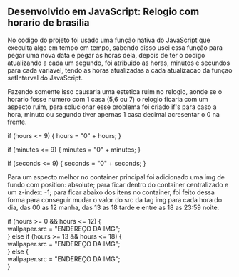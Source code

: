 
<h2> Desenvolvido em JavaScript: Relogio com horario de brasilia </h2>

<p>No codigo do projeto foi usado uma função nativa do JavaScript que execulta algo em tempo em tempo, sabendo disso usei essa função para pegar uma nova data e pegar as horas dela, depois de ter o codigo atualizando a cada um segundo, foi atribuido as horas, minutos e secundos para cada variavel, tendo as horas atualizadas a cada atualizacao da funçao setInterval do JavaScript.</p>

<p>Fazendo somente isso causaria uma estetica ruim no relogio, aonde se o horario fosse numero com 1 casa (5,6 ou 7) o relogio ficaria com um aspecto ruim, para solucionar esse problema foi criado if's para caso a hora, minuto ou segundo tiver apernas 1 casa decimal acresentar o 0 na frente. </p>

<p> 

if (hours <= 9) {
      hours = "0" + hours;
    }

</p>

<p> 

 if (minutes <= 9) {
      minutes = "0" + minutes;
    }

</p>

<p> 

 if (seconds <= 9) {
      seconds = "0" + seconds;
    }

</p>

<p>Para um aspecto melhor no container principal foi adicionado uma img de fundo com position: absolute; para ficar dentro do container centralizado e um z-index: -1; para ficar abaixo dos itens no container, foi feito dessa forma para conseguir mudar o valor do src da tag img para cada hora do dia, das 00 as 12 manha, das 13 as 18 tarde e entre as 18 as 23:59 noite.  </p>

<p> 

if (hours >= 0 && hours <= 12) { <br>
        wallpaper.src = "ENDEREÇO DA IMG"; <br>
    } else if (hours >= 13 && hours <= 18) { <br>
        wallpaper.src = "ENDEREÇO DA IMG"; <br>
    } else { <br>
      wallpaper.src = "ENDEREÇO DA IMG"; <br>
    }
</p>
